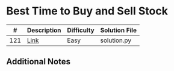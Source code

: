 # Best Time to Buy and Sell Stock
|#|Description|Difficulty|Solution File|
|-|-|-|-|
|121|[Link](https://leetcode.com/problems/best-time-to-buy-and-sell-stock/)|Easy|solution.py|

## Additional Notes
